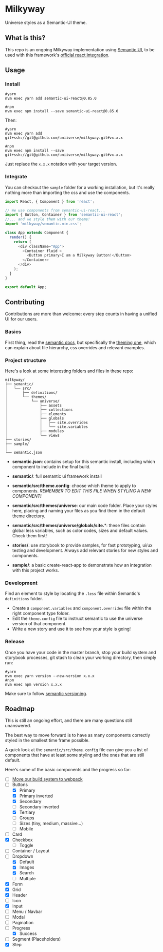 # Milkyway

Universe styles as a Semantic-UI theme.

## What is this?

This repo is an ongoing Milkyway implementation using [Semantic UI](https://semantic-ui.com/), to be used with this framework's [official react integration](https://react.semantic-ui.com/).

## Usage

### Install

```
#yarn
nvm exec yarn add semantic-ui-react@0.85.0

#npm
nvm exec npm install --save semantic-ui-react@0.85.0
```

Then:

```
#yarn
nvm exec yarn add git+ssh://git@github.com/uniiverse/milkyway.git#vx.x.x

#npm
nvm exec npm install --save git+ssh://git@github.com/uniiverse/milkyway.git#vx.x.x
```

Just replace the `x.x.x` notation with your target version.

### Integrate

You can checkout the `sample` folder for a working installation, but it's really nothing more than importing the css and use the components.

```javascript
import React, { Component } from 'react';

// We use components from semantic-ui-react...
import { Button, Container } from 'semantic-ui-react';
//... and we style them with our theme!
import 'milkyway/semantic.min.css';

class App extends Component {
  render() {
    return (
      <div className="App">
        <Container fluid >
          <Button primary>I am a Milkyway Button!</Button>
        </Container>
      </div>
    );
  }
}

export default App;
```

## Contributing

Contributions are more than welcome: every step counts in having a unified UI for our users.

### Basics
First thing, read the [semantic docs](https://semantic-ui.com/introduction/getting-started.html), but specifically the [theming one](https://semantic-ui.com/usage/theming.html), which can explain about file hierarchy, css overrides and relevant examples.


### Project structure

Here's a look at some interesting folders and files in these repo:

```
milkyway/
├── semantic/
│   └── src/
│       ├── definitions/
│       └── themes/
│           └── universe/
│               ├── assets
│               ├── collections
│               ├── elements
│               ├── globals
│               │   ├── site.overrides
│               │   └── site.variables
│               ├── modules
│               └── views
├── stories/
├── sample/
│
└── semantic.json
```
- **semantic.json**: contains setup for this semantic install, including which component to include in the final build.


- **semantic/**: full semantic ui framework install
- **semantic/src/theme.config**: choose which theme to apply to components. *REMEMBER TO EDIT THIS FILE WHEN STYLING A NEW COMPONENT!*


- **semantic/src/themes/universe**: our main code folder. Place your styles here, placing and naming your files as you find them in the default theme directory.
- **semantic/src/themes/universe/globals/site.***: these files contain global less variables, such as color codes, sizes and default values. Check them first!


- **stories/**: use storybook to provide samples, for fast prototyping, ui/ux testing and development. Always add relevant stories for new styles and components.

- **sample/**: a basic create-react-app to demonstrate how an integration with this project works.

### Development

Find an element to style by locating the `.less` file within Semantic's `definitions` folder.
- Create a `component.variables` and `component.overrides` file within the right component type folder.
- Edit the `theme.config` file to instruct semantic to use the universe version of that component.
- Write a new story and use it to see how your style is going!


### Release

Once you have your code in the master branch, stop your build system and storybook processes, git stash to clean your working directory, then simply run:

```
#yarn
nvm exec yarn version --new-version x.x.x
#npm
nvm exec npm version x.x.x
```

Make sure to follow [semantic versioning](https://semver.org/).

## Roadmap

This is still an ongoing effort, and there are many questions still unanswered.

The best way to move forward is to have as many components correctly styled in the smallest time frame possible.

A quick look at the `semantic/src/theme.config` file can give you a list of components that have at least some styling and the ones that are still default.

Here's some of the basic components and the progress so far:

- [ ] [Move our build system to webpack](https://medium.com/webmonkeys/webpack-2-semantic-ui-theming-a216ddf60daf)
- [ ] Buttons
  - [x] Primary
  - [x] Primary inverted
  - [x] Secondary
  - [ ] Secondary inverted
  - [x] Tertiary
  - [ ] Groups
  - [ ] Sizes (tiny, medium, massive...)
  - [ ] Mobile
- [ ] Card
- [x] Checkbox
  - [ ] Toggle
- [ ] Container / Layout
- [ ] Dropdown
  - [x] Default
  - [x] Images
  - [x] Search
  - [ ] Multiple
- [x] Form
- [x] Grid
- [x] Header
- [ ] Icon
- [x] Input
- [ ] Menu / Navbar
- [ ] Modal
- [ ] Pagination
- [ ] Progress
  - [x] Success
- [ ] Segment (Placeholders)
- [x] Step

